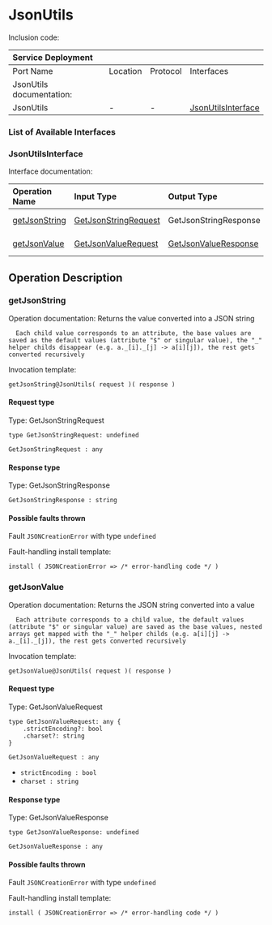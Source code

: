 # JsonUtils

Inclusion code: 

| Service Deployment |  |  |  |
| :--- | :--- | :--- | :--- |
| Port Name | Location | Protocol | Interfaces |
| JsonUtils documentation: |  |  |  |
| JsonUtils | - | - | [JsonUtilsInterface](json_utils.md#JsonUtilsInterface) |

### List of Available Interfaces

### JsonUtilsInterface <a id="JsonUtilsInterface"></a>

Interface documentation:

| Operation Name | Input Type | Output Type | Faults |
| :--- | :--- | :--- | :--- |
| [getJsonString](json_utils.md#getJsonString) | [GetJsonStringRequest](json_utils.md#GetJsonStringRequest) | GetJsonStringResponse |  JSONCreationError\( undefined \) |
| [getJsonValue](json_utils.md#getJsonValue) | [GetJsonValueRequest](json_utils.md#GetJsonValueRequest) | [GetJsonValueResponse](json_utils.md#GetJsonValueResponse) |  JSONCreationError\( undefined \) |

## Operation Description

### getJsonString <a id="getJsonString"></a>

Operation documentation: Returns the value converted into a JSON string

```jolie
  Each child value corresponds to an attribute, the base values are saved as the default values (attribute "$" or singular value), the "_" helper childs disappear (e.g. a._[i]._[j] -> a[i][j]), the rest gets converted recursively
```

Invocation template:

```jolie
getJsonString@JsonUtils( request )( response )
```

#### Request type <a id="GetJsonStringRequest"></a>

Type: GetJsonStringRequest

```jolie
type GetJsonStringRequest: undefined
```

`GetJsonStringRequest : any`

#### Response type

Type: GetJsonStringResponse

`GetJsonStringResponse : string`

#### Possible faults thrown

Fault `JSONCreationError` with type `undefined`

Fault-handling install template:

```jolie
install ( JSONCreationError => /* error-handling code */ )
```

### getJsonValue <a id="getJsonValue"></a>

Operation documentation: Returns the JSON string converted into a value

```jolie
  Each attribute corresponds to a child value, the default values (attribute "$" or singular value) are saved as the base values, nested arrays get mapped with the "_" helper childs (e.g. a[i][j] -> a._[i]._[j]), the rest gets converted recursively
```

Invocation template:

```jolie
getJsonValue@JsonUtils( request )( response )
```

#### Request type <a id="GetJsonValueRequest"></a>

Type: GetJsonValueRequest

```jolie
type GetJsonValueRequest: any {
    .strictEncoding?: bool
    .charset?: string
}
```

`GetJsonValueRequest : any`

* `strictEncoding : bool`
* `charset : string`

#### Response type <a id="GetJsonValueResponse"></a>

Type: GetJsonValueResponse

```jolie
type GetJsonValueResponse: undefined
```

`GetJsonValueResponse : any`

#### Possible faults thrown

Fault `JSONCreationError` with type `undefined`

Fault-handling install template:

```jolie
install ( JSONCreationError => /* error-handling code */ )
```

